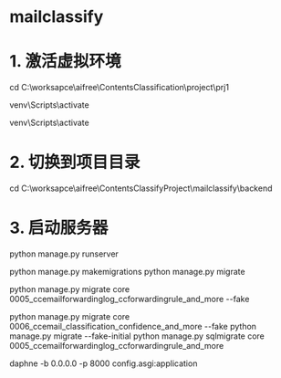 # mailclassify


# 1. 激活虚拟环境
cd C:\worksapce\aifree\ContentsClassification\project\prj1

venv\Scripts\activate

venv\Scripts\activate

# 2. 切换到项目目录
cd C:\worksapce\aifree\ContentsClassifyProject\mailclassify\backend

# 3. 启动服务器
python manage.py runserver

python manage.py makemigrations
python manage.py migrate

python manage.py migrate core 0005_ccemailforwardinglog_ccforwardingrule_and_more --fake

python manage.py migrate core 0006_ccemail_classification_confidence_and_more --fake
   python manage.py migrate --fake-initial
      python manage.py sqlmigrate core 0005_ccemailforwardinglog_ccforwardingrule_and_more

daphne -b 0.0.0.0 -p 8000 config.asgi:application
